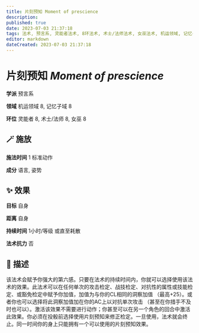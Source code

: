 ```yaml
---
title: 片刻预知 Moment of prescience
description: 
published: true
date: 2023-07-03 21:37:18
tags: 法术, 预言系, 灵能者法术, 8环法术, 术士/法师法术, 女巫法术, 机运领域, 记忆子域
editor: markdown
dateCreated: 2023-07-03 21:37:18
---
```


# **片刻预知** *Moment of prescience*

**学派** 预言系 

**领域** 机运领域 8, 记忆子域 8

**环位** 灵能者 8, 术士/法师 8, 女巫 8

## 🪄 施放

**施法时间** 1 标准动作

**成分** 语言, 姿势

## ✨ 效果 

**目标** 自身 

**距离** 自身  

**持续时间** 1小时/等级 或直至耗散 

**法术抗力** 否

## 📖 描述

该法术会赋予你强大的第六感。只要在法术的持续时间内，你就可以选择使用该法术的效果。此法术可以在任何单次的攻击检定、战技检定、对抗性的属性或技能检定、或豁免检定中赋予你加值，加值为与你的CL相同的洞察加值 （最高+25）。或者你也可以选择将此洞察加值加在你的AC上以对抗单次攻击 （甚至在你措手不及时也可以）。激活该效果不需要进行动作；你甚至可以在另一个角色的回合中激活此效果。你必须在投骰前选择使用片刻预知来修正检定。一旦使用，法术就会终止。同一时间你的身上只能拥有一个可以使用的片刻预知效果。
    